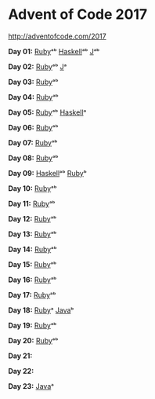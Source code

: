 # Advent of Code 2017

http://adventofcode.com/2017

**Day 01:**
[Ruby](ruby/01.rb)ᵃᵇ
[Haskell](haskell/01.hs)ᵃᵇ
[J](j/01.ijs)ᵃᵇ

**Day 02:**
[Ruby](ruby/02.rb)ᵃᵇ
[J](j/02.ijs)ᵃ

**Day 03:**
[Ruby](ruby/03.rb)ᵃᵇ

**Day 04:**
[Ruby](ruby/04.rb)ᵃᵇ

**Day 05:**
[Ruby](ruby/05.rb)ᵃᵇ
[Haskell](haskell/05.hs)ᵃ

**Day 06:**
[Ruby](ruby/06.rb)ᵃᵇ

**Day 07:**
[Ruby](ruby/07.rb)ᵃᵇ

**Day 08:**
[Ruby](ruby/08.rb)ᵃᵇ

**Day 09:**
[Haskell](haskell/09.hs)ᵃᵇ
[Ruby](ruby/09.rb)ᵇ

**Day 10:**
[Ruby](ruby/10.rb)ᵃᵇ

**Day 11:**
[Ruby](ruby/11.rb)ᵃᵇ

**Day 12:**
[Ruby](ruby/12.rb)ᵃᵇ

**Day 13:**
[Ruby](ruby/13.rb)ᵃᵇ

**Day 14:**
[Ruby](ruby/14.rb)ᵃᵇ

**Day 15:**
[Ruby](ruby/15.rb)ᵃᵇ

**Day 16:**
[Ruby](ruby/16.rb)ᵃᵇ

**Day 17:**
[Ruby](ruby/17.rb)ᵃᵇ

**Day 18:**
[Ruby](ruby/18.rb)ᵃ
[Java](java/18)ᵇ

**Day 19:**
[Ruby](ruby/19.rb)ᵃᵇ

**Day 20:**
[Ruby](ruby/20.rb)ᵃᵇ

**Day 21:**

**Day 22:**

**Day 23:**
[Java](java/23/Day23.java)ᵃ
